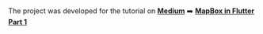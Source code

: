 The project was developed for the tutorial on **[Medium](https://medium.com/@dariadobszai)** ➡️ **[MapBox in Flutter Part 1](https://dariadobszai.medium.com/mapbox-in-flutter-part-1-fe560b45937f)**

